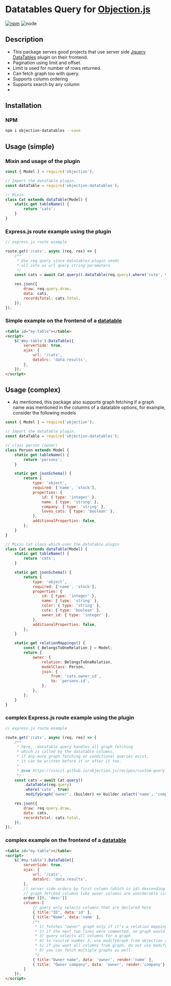 # Datatables Query for [Objection.js](https://github.com/Vincit/objection.js/)

[![npm](https://img.shields.io/npm/v/objection-datatables.svg?style=flat-square)](https://npmjs.org/package/objection-datatables)
![node](https://img.shields.io/node/v/objection-datatables.svg?style=flat-square)

## Description

-   This package serves good projects that use server side [Jquery DataTables](https://datatables.net/) plugin on their frontend.
-   Pagination using limit and offset.
-   Limit is used for number of rows returned.
-   Can fetch graph too with query.
-   Supports column ordering
-   Supports search by any column
-

## Installation

### NPM

```sh
npm i objection-datatables --save
```

## Usage (simple)

### Mixin and usage of the plugin

```js
const { Model } = require('objection');

// Import the dataTable plugin.
const dataTable = require('objection-datatables');

// Mixin
class Cat extends dataTable(Model) {
    static get tableName() {
        return 'cats';
    }
}
```

### Express.js route example using the plugin

```js
// express.js route example

route.get('/cats', async (req, res) => {
    /**
     * Use req.query since datatables plugin sends
     * all info as url query string parameters
     */
    const cats = await Cat.query().dataTable(req.query).where('cute', true);

    res.json({
        draw: req.query.draw,
        data: cats,
        recordsTotal: cats.total,
    });
});
```

### Simple example on the frontend of a [datatable](https://datatables.net/)

```html
<table id="my-table"></table>
<script>
    $('#my-table').DataTable({
        serverSide: true,
        ajax: {
            url: '/cats',
            dataSrc: 'data.results',
        },
    });
</script>
```

## Usage (complex)

-   As mentioned, this package also supports graph fetching if a graph name was mentioned in the columns of a datatable options, for example, consider the following models

```js
const { Model } = require('objection');

// Import the dataTable plugin.
const dataTable = require('objection-datatables');

// class person (owner)
class Person extends Model {
    static get tableName() {
        return 'persons';
    }

    static get jsonSchema() {
        return {
            type: 'object',
            required: ['name', 'stock'],
            properties: {
                id: { type: 'integer' },
                name: { type: 'string' },
                company: { type: 'string' },
                loves_cats: { type: 'boolean' },
            },
            additionalProperties: false,
        };
    }
}

// Mixin Cat class which uses the datatable plugin
class Cat extends dataTable(Model) {
    static get tableName() {
        return 'cats';
    }

    static get jsonSchema() {
        return {
            type: 'object',
            required: ['name', 'stock'],
            properties: {
                id: { type: 'integer' },
                name: { type: 'string' },
                color: { type: 'string' },
                cute: { type: 'boolean' },
                owner_id: { type: 'integer' },
            },
            additionalProperties: false,
        };
    }

    static get relationMappings() {
        const { BelongsToOneRelation } = Model;
        return {
            owner: {
                relation: BelongsToOneRelation,
                modelClass: Person,
                join: {
                    from: 'cats.owner_id',
                    to: 'persons.id',
                },
            },
        };
    }
}
```

### complex Express.js route example using the plugin

```js
// express.js route example

route.get('/cats', async (req, res) => {
    /**
     * here, .dataTable query handles all graph fetching
     * which is called by the datatable columns,
     * if any more graph fetching or conditional queries exist,
     * it can be written before it or after it too.
     * 
     * @see https://vincit.github.io/objection.js/recipes/custom-query-builder.html#custom-query-builder-extending-the-query-builder
     */
    const cats = await Cat.query()
        .dataTable(req.query)
        .where('cute', true)
        .modifyGraph('owner', (builder) => builder.select('name', 'company'));

    res.json({
        draw: req.query.draw,
        data: cats,
        recordsTotal: cats.total,
    });
});
```

### complex example on the frontend of a [datatable](https://datatables.net/)

```html
<table id="my-table"></table>
<script>
    $('#my-table').DataTable({
        serverSide: true,
        ajax: {
            url: '/cats',
            dataSrc: 'data.results',
        },
        // server side orders by first column (which is id) descending
        // graph fetched columns like owner columns are unorderable (can't be ordered)
        order [[0, 'desc']]
        columns:[
            // query only selects columns that are declared here
            { title:"ID", data:'id' },
            { title:"Name", data:'name' },
            /**
             * 1) fetches "owner" graph only if it's a relation mapping to the Cat model
             * 2) if the next two lines were commented, no graph would be fetched
             * 3) query selects all columns for a graph
             * 4) to resolve number 3, use modifyGraph from objection as in the example
             * 5) if you want all columns from graph, do not use modifyGraph
             * 6) you can fetch multiple graphs as well
             */
            { title:"Owner name", data: 'owner', render:'name' },
            { title: "Owner company", data: 'owner', render:'company'}
        ]
    });
</script>
```
